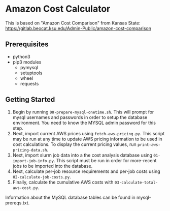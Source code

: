 # Amazon Cost Calculator

This is based on "Amazon Cost Comparison" from Kansas State: https://gitlab.beocat.ksu.edu/Admin-Public/amazon-cost-comparison

## Prerequisites

- python3
- pip3 modules
    - pymysql
    - setuptools
    - wheel
    - requests

## Getting Started

1. Begin by running `00-prepare-mysql-onetime.sh`.  This will prompt for mysql usernames and passwords in order to setup the database environment.  You need to know the MYSQL admin password for this step.
2. Next, import current AWS prices using `fetch-aws-pricing.py`.  This script may be run at any time to update AWS pricing information to be used in cost calculations.  To display the current pricing values, run `print-aws-pricing-data.sh`.
3. Next, import slurm job data into a the cost analysis database using `01-import-job-info.py`.  This script must be run in order for more-recent jobs to be imported into the database.
4. Next, calculate per-job resource requirements and per-job costs using `02-calculate-job-costs.py`.
5. Finally, calculate the cumulative AWS costs with `03-calculate-total-aws-cost.py`.

Information about the MySQL database tables can be found in mysql-prereqs.txt.
